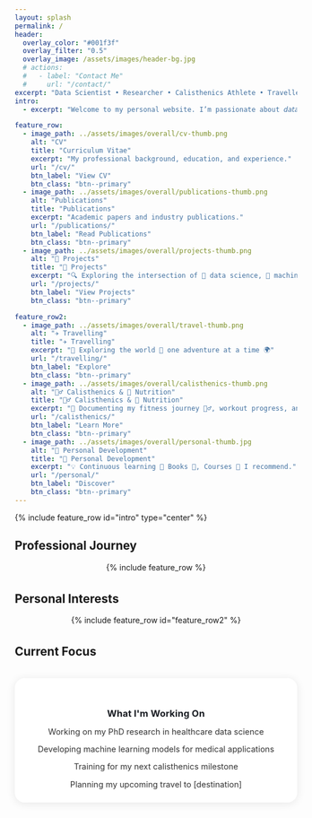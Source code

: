 ```yaml
---
layout: splash
permalink: /
header:
  overlay_color: "#001f3f"
  overlay_filter: "0.5"
  overlay_image: /assets/images/header-bg.jpg
  # actions:
  #   - label: "Contact Me"
  #     url: "/contact/"
excerpt: "Data Scientist • Researcher • Calisthenics Athlete • Traveller"
intro: 
  - excerpt: "Welcome to my personal website. I’m passionate about 𝘥𝘢𝘵𝘢 𝘴𝘤𝘪𝘦𝘯𝘤𝘦,𝘩𝘦𝘢𝘭𝘵𝘩𝘤𝘢𝘳𝘦 𝘳𝘦𝘴𝘦𝘢𝘳𝘤𝘩, and 𝘱𝘦𝘳𝘴𝘰𝘯𝘢𝘭 𝘥𝘦𝘷𝘦𝘭𝘰𝘱𝘮𝘦𝘯𝘵 — constantly exploring the intersection of analytics, movement, and meaningful impact"

feature_row:
  - image_path: ../assets/images/overall/cv-thumb.png
    alt: "CV"
    title: "Curriculum Vitae"
    excerpt: "My professional background, education, and experience."
    url: "/cv/"
    btn_label: "View CV"
    btn_class: "btn--primary"
  - image_path: ../assets/images/overall/publications-thumb.png
    alt: "Publications"
    title: "Publications"
    excerpt: "Academic papers and industry publications."
    url: "/publications/"
    btn_label: "Read Publications"
    btn_class: "btn--primary"
  - image_path: ../assets/images/overall/projects-thumb.png
    alt: "🧠 Projects"
    title: "🧠 Projects"
    excerpt: "🔍 Exploring the intersection of 🧠 data science, 🤖 machine learning, and 🏥 healthcare"
    url: "/projects/"
    btn_label: "View Projects"
    btn_class: "btn--primary"

feature_row2:
  - image_path: ../assets/images/overall/travel-thumb.png
    alt: "✈️ Travelling"
    title: "✈️ Travelling"
    excerpt: "🧭 Exploring the world 🌄 one adventure at a time 🌍"
    url: "/travelling/"
    btn_label: "Explore"
    btn_class: "btn--primary"
  - image_path: ../assets/images/overall/calisthenics-thumb.png
    alt: "🏋️‍♂️ Calisthenics & 🥦 Nutrition"
    title: "🏋️‍♂️ Calisthenics & 🥦 Nutrition"
    excerpt: "📸 Documenting my fitness journey 🏋️‍♂️, workout progress, and nutritional insights 🥦🔥"
    url: "/calisthenics/"
    btn_label: "Learn More"
    btn_class: "btn--primary"
  - image_path: ../assets/images/overall/personal-thumb.jpg
    alt: "🌱 Personal Development"
    title: "🌱 Personal Development"
    excerpt: "💡 Continuous learning 🔁 Books 📘, Courses 🧠 I recommend."
    url: "/personal/"
    btn_label: "Discover"
    btn_class: "btn--primary"
---
```


<style>
/* Welcome text full-width and prominent */
.feature-row--center {
  max-width: 900px;
  margin: 0 auto 2.2rem auto;
  text-align: center;
  font-size: 1.25em;
  font-weight: 500;
  color: #23272f;
  background: rgba(255,255,255,0.92);
  border-radius: 18px;
  box-shadow: 0 2px 12px rgba(0,0,0,0.07);
  padding: 2.1em 1.5em 1.5em 1.5em;
}

/* Center and widen feature rows */
.feature__wrapper {
  display: flex;
  justify-content: center;
  gap: 2.2rem;
  flex-wrap: wrap;
  max-width: 1100px;
  margin: 0 auto 2.2rem auto;
}
.feature__item {
  flex: 1 1 300px;
  min-width: 260px;
  max-width: 340px;
  margin: 0 0.5em;
}

/* Current Focus section modern card */
.now-section {
  display: flex;
  justify-content: center;
  margin: 2.5em 0 2.5em 0;
}
.now-content {
  background: rgba(255,255,255,0.97);
  border-radius: 18px;
  box-shadow: 0 2px 16px rgba(0,0,0,0.09);
  padding: 2.1em 2.2em 1.5em 2.2em;
  max-width: 480px;
  width: 100%;
  text-align: center;
  position: relative;
}
.now-content h3 {
  font-size: 1.18em;
  font-weight: 700;
  margin-bottom: 0.7em;
  letter-spacing: 0.01em;
  color: #1a1d23;
}
.now-list {
  list-style: none;
  padding: 0;
  margin: 0;
  display: flex;
  flex-direction: column;
  gap: 0.55em;
  font-size: 1.04em;
  color: #333;
}
.now-list li {
  padding: 0.18em 0.2em;
  border-radius: 7px;
  transition: background 0.2s;
}
.now-list li:hover {
  background: #f3f6fa;
}
@media (max-width: 700px) {
  .feature-row--center, .feature__wrapper, .now-content {
    max-width: 98vw;
    padding: 1.1em 0.5em 1.1em 0.5em;
  }
}
</style>

{% include feature_row id="intro" type="center" %}

<div class="section-divider"></div>

## Professional Journey

<div class="feature__wrapper">
{% include feature_row %}
</div>

<div class="section-divider"></div>

## Personal Interests

<div class="feature__wrapper">
{% include feature_row id="feature_row2" %}
</div>

<div class="section-divider"></div>

## Current Focus

<div class="now-section">
  <div class="now-content">
    <h3>What I'm Working On</h3>
    <ul class="now-list">
      <li>Working on my PhD research in healthcare data science</li>
      <li>Developing machine learning models for medical applications</li>
      <li>Training for my next calisthenics milestone</li>
      <li>Planning my upcoming travel to [destination]</li>
    </ul>
  </div>
</div>

<div class="section-divider"></div>

<!-- ## Gift Ideas

<div class="wishlist-section">
  <div class="wishlist-content">
    <p>Looking for gift ideas? Check out my wishlist!</p>
    <a href="/wishlist/" class="btn btn--primary">View Wishlist</a>
  </div>
</div> -->
